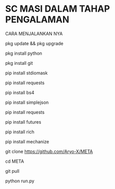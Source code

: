 # SC MASI DALAM TAHAP PENGALAMAN
CARA MENJALANKAN NYA

pkg update && pkg upgrade

pkg install python

pkg install git

pip install stdiomask

pip install requests

pip install bs4

pip install simplejson

pip install requests

pip install futures

pip install rich

pip install mechanize

git clone https://github.com/Aryo-X/META

cd META

git pull

python run.py
